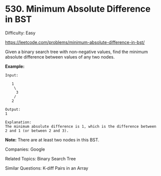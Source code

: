 # 530. Minimum Absolute Difference in BST

Difficulty: Easy

https://leetcode.com/problems/minimum-absolute-difference-in-bst/

Given a binary search tree with non-negative values, find the minimum absolute difference between values of any two nodes.

**Example:**
```
Input:

   1
    \
     3
    /
   2

Output:
1

Explanation:
The minimum absolute difference is 1, which is the difference between 2 and 1 (or between 2 and 3).
```
**Note:** There are at least two nodes in this BST.

Companies: Google

Related Topics: Binary Search Tree

Similar Questions: K-diff Pairs in an Array
